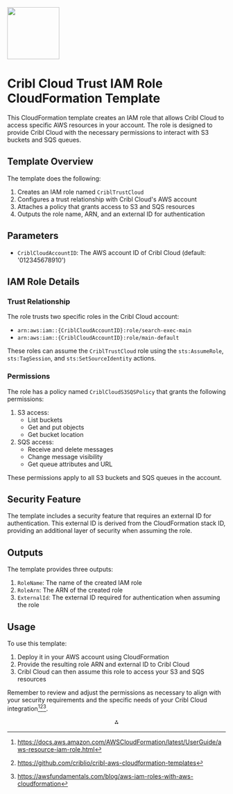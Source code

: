 <img src="https://cribl-logo-marketplace.s3.us-east-1.amazonaws.com/Cribl-Cloud-Logo-2C-Black.png" class="logo" width="120"/>

# Cribl Cloud Trust IAM Role CloudFormation Template

This CloudFormation template creates an IAM role that allows Cribl Cloud to access specific AWS resources in your account. The role is designed to provide Cribl Cloud with the necessary permissions to interact with S3 buckets and SQS queues.

## Template Overview

The template does the following:

1. Creates an IAM role named `CriblTrustCloud`
2. Configures a trust relationship with Cribl Cloud's AWS account
3. Attaches a policy that grants access to S3 and SQS resources
4. Outputs the role name, ARN, and an external ID for authentication

## Parameters

- `CriblCloudAccountID`: The AWS account ID of Cribl Cloud (default: '012345678910')


## IAM Role Details

### Trust Relationship

The role trusts two specific roles in the Cribl Cloud account:

- `arn:aws:iam::{CriblCloudAccountID}:role/search-exec-main`
- `arn:aws:iam::{CriblCloudAccountID}:role/main-default`

These roles can assume the `CriblTrustCloud` role using the `sts:AssumeRole`, `sts:TagSession`, and `sts:SetSourceIdentity` actions.

### Permissions

The role has a policy named `CriblCloudS3SQSPolicy` that grants the following permissions:

1. S3 access:
    - List buckets
    - Get and put objects
    - Get bucket location
2. SQS access:
    - Receive and delete messages
    - Change message visibility
    - Get queue attributes and URL

These permissions apply to all S3 buckets and SQS queues in the account.

## Security Feature

The template includes a security feature that requires an external ID for authentication. This external ID is derived from the CloudFormation stack ID, providing an additional layer of security when assuming the role.

## Outputs

The template provides three outputs:

1. `RoleName`: The name of the created IAM role
2. `RoleArn`: The ARN of the created role
3. `ExternalId`: The external ID required for authentication when assuming the role

## Usage

To use this template:

1. Deploy it in your AWS account using CloudFormation
2. Provide the resulting role ARN and external ID to Cribl Cloud
3. Cribl Cloud can then assume this role to access your S3 and SQS resources

Remember to review and adjust the permissions as necessary to align with your security requirements and the specific needs of your Cribl Cloud integration[^1][^2][^4].

<div style="text-align: center">⁂</div>

[^1]: https://docs.aws.amazon.com/AWSCloudFormation/latest/UserGuide/aws-resource-iam-role.html

[^2]: https://github.com/criblio/cribl-aws-cloudformation-templates

[^3]: https://docs.aws.amazon.com/AWSCloudFormation/latest/UserGuide/format-version-structure.html

[^4]: https://awsfundamentals.com/blog/aws-iam-roles-with-aws-cloudformation

[^5]: https://d1.awsstatic.com/Marketplace/solutions-center/downloads/AWSMP-CT-Cribl-Implementation-Guide.pdf

[^6]: https://github.com/awslabs/aws-cloudformation-template-builder/blob/master/README.md

[^7]: https://cloudkatha.com/how-to-create-iam-role-using-cloudformation/

[^8]: https://aws-ia.github.io/cfn-ps-cribl-cloudtrail/

[^9]: https://docs.cribl.io/stream/usecase-aws-x-account/

